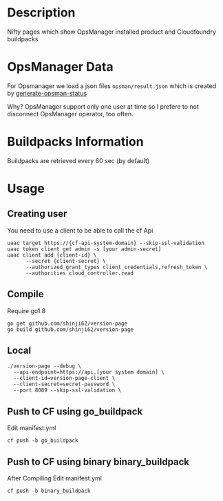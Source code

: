 # Description

Nifty pages which show OpsManager installed product and Cloudfoundry buildpacks


# OpsManager Data

For Opsmanager we load a json files `opsman/result.json` which is created by
[generate-opsman-status](https://github.com/shinji62/generate-opsman-status)

Why? OpsManager support only one user at time so I prefere to not disconnect
OpsManager operator, too often.


# Buildpacks Information
Buildpacks are retrieved every 60 sec (by default)




# Usage


## Creating user
 You need to use a client to be able to call the cf Api

```shell
uaac target https://{cf-api-system-domain} --skip-ssl-validation
uaac token client get admin -s [your admin-secret]
uaac client add {client-id} \
      --secret {client-secret} \
      --authorized_grant_types client_credentials,refresh_token \
      --authorities cloud_controller.read
```


## Compile
Require go1.8

```
go get github.com/shinji62/version-page
go build github.com/shinji62/version-page
```


## Local
```
./version-page --debug \
  --api-endpoint=https://api.[your system domain] \
  --client-id=version-page-client \
  --client-secret=secret-password \
  --port 8089 --skip-ssl-validation \
```


## Push to CF using go_buildpack
Edit manifest.yml
```shell
cf push -b go_buildpack

```



## Push to CF using binary binary_buildpack
After Compiling
Edit manifest.yml

```shell
cf push -b binary_buildpack

```
